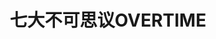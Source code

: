 ---
logo: images/short/七大不可思议OVERTIME.jpg
title: 七大不可思议OVERTIME
subTitle: 《The Sneaker LEGEND》中的短篇

category: 短篇

hasResource: true
downloadList:
  - intro: docx
    size: 73KB
    link: https://pan.baidu.com/s/1PsLKPe_9Wuy1PyTGrWD6eA
  - intro: pdf英译
    size: 1.3MB
    link: https://pan.baidu.com/s/1PsLKPe_9Wuy1PyTGrWD6eA
  - intro: 云盘 提取码:5jhi
    size: 
    link: https://pan.baidu.com/s/1PsLKPe_9Wuy1PyTGrWD6eA

downloadContent: |
  《The Sneaker LEGEND》中的短篇
---